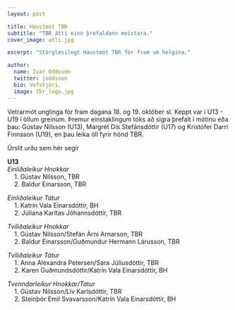 ```yaml
---
layout: post

title: Haustmót TBR
subtitle: "TBR átti einn þrefaldann meistara."
cover_image: atli.jpg

excerpt: "Stórglæsilegt Haustmót TBR fór fram um helgina."

author:
  name: Ívar Oddsson
  twitter: joddsson
  bio: Vefstjóri.
  image: tbr_logo.jpg
---
```

Vetrarmót unglinga fór fram dagana 18. og 19. október sl. Keppt var í U13 - U19 í öllum greinum. Þremur einstaklingum tóks að sigra þrefalt í mótinu eða þau: Gústav Nilsson (U13), Margrét Dís Stefánsdóttir (U17) og Kristófer Darri Finnsson (U19), en þau leika öll fyrir hönd TBR.

Úrslit urðu sem hér segir

**U13**  
*Einliðaleikur Hnokkar*   
	&nbsp;&nbsp;&nbsp;&nbsp;1. Gústav Nilsson, TBR  
	&nbsp;&nbsp;&nbsp;&nbsp;2. Baldur Einarsson, TBR

*Einliðaleikur Tátur*  
	&nbsp;&nbsp;&nbsp;&nbsp;1. Katrín Vala Einarsdóttir, BH    
	&nbsp;&nbsp;&nbsp;&nbsp;2. Júlíana Karitas Jóhannsdóttir, TBR

*Tvíliðaleikur Hnokkar*  
	&nbsp;&nbsp;&nbsp;&nbsp;1. Gústav Nilsson/Stefán Árni Arnarson, TBR  
	&nbsp;&nbsp;&nbsp;&nbsp;2. Baldur Einarsson/Guðmundur Hermann Lárusson, TBR

*Tvíliðaleikur Tátur*  
	&nbsp;&nbsp;&nbsp;&nbsp;1. Anna Alexandra Petersen/Sara Júlíusdóttir, TBR  
	&nbsp;&nbsp;&nbsp;&nbsp;2. Karen Guðmundsdóttir/Katrín Vala Einarsdóttir, BH

*Tvenndarleikur Hnokkar/Tátur*  
	&nbsp;&nbsp;&nbsp;&nbsp;1. Gústav Nilsson/Lív Karlsdóttir, TBR  
	&nbsp;&nbsp;&nbsp;&nbsp;2. Steinþór Emil Svavarsson/Katrín Vala Einarsdóttir, BH